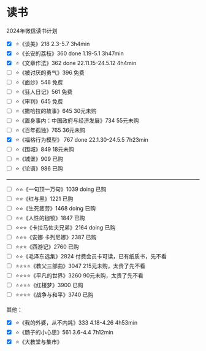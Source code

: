 # 读书

2024年微信读书计划

- [x] ⭐《谈美》218 2.3-5.7 3h4min
- [x] ⭐《长安的荔枝》360 done 1.19-5.1 3h47min
- [x] ⭐《文章作法》362 done 22.11.15-24.5.12 4h4min
- [ ] ⭐《被讨厌的勇气》396 免费
- [ ] ⭐《面纱》548 免费
- [ ] ⭐《狂人日记》561 免费
- [ ] ⭐《审判》645 免费
- [ ] ⭐《撒哈拉的故事》645 30元未购
- [ ] ⭐《置身事内：中国政府与经济发展》734 55元未购
- [ ] ⭐《百年孤独》765 36元未购
- [x] ⭐《福格行为模型》 767 done 22.1.30-24.5.5 7h23min
- [ ] ⭐《围城》849 18元未购
- [ ] ⭐《城堡》909 已购
- [ ] ⭐《论语》986 已购

---

- [ ] ⭐⭐《一句顶一万句》1039 doing 已购
- [ ] ⭐⭐《红与黑》1221 已购
- [ ] ⭐⭐《生死疲劳》1468 doing 已购
- [ ] ⭐⭐《人性的枷锁》1847 已购
- [ ] ⭐⭐⭐《卡拉马佐夫兄弟》2164 doing 已购
- [ ] ⭐⭐⭐《安娜·卡列尼娜》2387 已购
- [ ] ⭐⭐⭐《西游记》2760 已购
- [ ] ⭐⭐《毛泽东选集》2824 付费会员卡可读，已有纸质书，先不看
- [ ] ⭐⭐⭐⭐《教父三部曲》3047 215元未购，太贵了先不看
- [ ] ⭐⭐⭐⭐《平凡的世界》3260 90元未购，太贵了先不看
- [ ] ⭐⭐⭐⭐《红楼梦》3900 已购
- [ ] ⭐⭐⭐⭐《战争与和平》3740 已购

其他：

- [x] ⭐《我的外婆，从不内耗》333 4.18-4.26 4h53min
- [x] ⭐《肠子的小心思》561 3.6-4.4 7h12min
- [x] ⭐《大教堂与集市》
